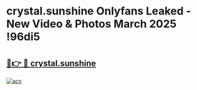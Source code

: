 # crystal.sunshine Onlyfans Leaked - New Video & Photos March 2025 !96di5

# <h2><a href="https://fr1yaj.iuczelnia.edu.pl?title=crystal.sunshine&ref=96di5">🔗👉 🔴 crystal.sunshine</a></h2>

[![acn](https://github.com/user-attachments/assets/0f9c940e-d8b0-45ae-aac7-cd30a18b3e1c)](https://fr1yaj.iuczelnia.edu.pl?title=crystal.sunshine&ref=96di5)

